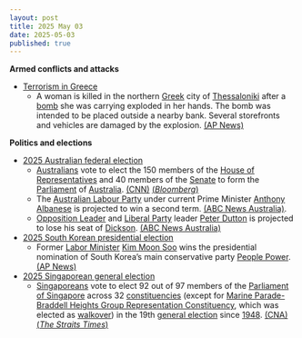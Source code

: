 ```yaml
---
layout: post
title: 2025 May 03
date: 2025-05-03
published: true
---
```



**Armed conflicts and attacks**

* [Terrorism in Greece](https://en.wikipedia.org/wiki/Terrorism_in_Greece "Terrorism in Greece")
  + A woman is killed in the northern [Greek](https://en.wikipedia.org/wiki/Greece "Greece") city of [Thessaloniki](https://en.wikipedia.org/wiki/Thessaloniki "Thessaloniki") after a [bomb](https://en.wikipedia.org/wiki/Improvised_explosive_device "Improvised explosive device") she was carrying exploded in her hands. The bomb was intended to be placed outside a nearby bank. Several storefronts and vehicles are damaged by the explosion. [(AP News)](https://apnews.com/article/thessaloniki-greece-bomb-explosion-4f7ff92f66cb2405e347f3b7e304a622)

**Politics and elections**

* [2025 Australian federal election](https://en.wikipedia.org/wiki/2025_Australian_federal_election "2025 Australian federal election")
  + [Australians](https://en.wikipedia.org/wiki/Australians "Australians") vote to elect the 150 members of the [House of Representatives](https://en.wikipedia.org/wiki/Australian_House_of_Representatives "Australian House of Representatives") and 40 members of the [Senate](https://en.wikipedia.org/wiki/Australian_Senate "Australian Senate") to form the [Parliament](https://en.wikipedia.org/wiki/Parliament_of_Australia "Parliament of Australia") of [Australia](https://en.wikipedia.org/wiki/Australia "Australia"). [(CNN)](https://edition.cnn.com/2025/05/02/australia/polling-young-voters-australia-election-intl-hnk) [(*Bloomberg*)](https://www.theguardian.com/australia-news/live/2025/may/03/australian-federal-election-2025-live-news-today-anthony-albanese-labor-peter-dutton-liberal-coalition-greens-polls-vote-odds-results-politics-latest-updates)
  + The [Australian Labour Party](https://en.wikipedia.org/wiki/Australian_Labour_Party "Australian Labour Party") under current Prime Minister [Anthony Albanese](https://en.wikipedia.org/wiki/Anthony_Albanese "Anthony Albanese") is projected to win a second term. [(ABC News Australia)](https://www.abc.net.au/news/2025-05-03/federal-election-night-2025-who-is-winning/105239714).
  + [Opposition Leader](https://en.wikipedia.org/wiki/Leader_of_the_Opposition_%28Australia%29 "Leader of the Opposition (Australia)") and [Liberal Party](https://en.wikipedia.org/wiki/Liberal_Party_of_Australia "Liberal Party of Australia") leader [Peter Dutton](https://en.wikipedia.org/wiki/Peter_Dutton "Peter Dutton") is projected to lose his seat of [Dickson](https://en.wikipedia.org/wiki/Division_of_Dickson "Division of Dickson"). [(ABC News Australia)](https://www.abc.net.au/news/2025-05-03/federal-election-night-2025-who-is-winning/105239714)
* [2025 South Korean presidential election](https://en.wikipedia.org/wiki/2025_South_Korean_presidential_election "2025 South Korean presidential election")
  + Former [Labor Minister](https://en.wikipedia.org/wiki/Ministry_of_Employment_and_Labor "Ministry of Employment and Labor") [Kim Moon Soo](https://en.wikipedia.org/wiki/Kim_Moon-soo_%28politician%29 "Kim Moon-soo (politician)") wins the presidential nomination of South Korea’s main conservative party [People Power](https://en.wikipedia.org/wiki/People_Power_Party_%28South_Korea%29 "People Power Party (South Korea)"). [(AP News)](https://en.wikipedia.org/wiki/People_Power_Party_%28South_Korea%29)
* [2025 Singaporean general election](https://en.wikipedia.org/wiki/2025_Singaporean_general_election "2025 Singaporean general election")
  + [Singaporeans](https://en.wikipedia.org/wiki/Singaporeans "Singaporeans") vote to elect 92 out of 97 members of the [Parliament of Singapore](https://en.wikipedia.org/wiki/Parliament_of_Singapore "Parliament of Singapore") across 32 [constituencies](https://en.wikipedia.org/wiki/Constituencies_of_Singapore "Constituencies of Singapore") (except for [Marine Parade-Braddell Heights Group Representation Constituency](https://en.wikipedia.org/wiki/Marine_Parade-Braddell_Heights_Group_Representation_Constituency "Marine Parade-Braddell Heights Group Representation Constituency"), which was elected as [walkover](https://en.wikipedia.org/wiki/Walkover "Walkover")) in the 19th [general election](https://en.wikipedia.org/wiki/General_election "General election") since [1948](https://en.wikipedia.org/wiki/1948_Singaporean_general_election "1948 Singaporean general election"). [(CNA)](https://www.channelnewsasia.com/singapore/ge2025-polling-day-vote-general-election-5104111) [(*The Straits Times*)](https://www.straitstimes.com/singapore/politics/singaporeans-head-to-the-polls-in-pm-wongs-first-election-as-leader)
